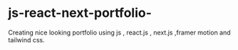 # js-react-next-portfolio-
Creating nice looking portfolio using js , react.js , next.js ,framer motion and tailwind css.

